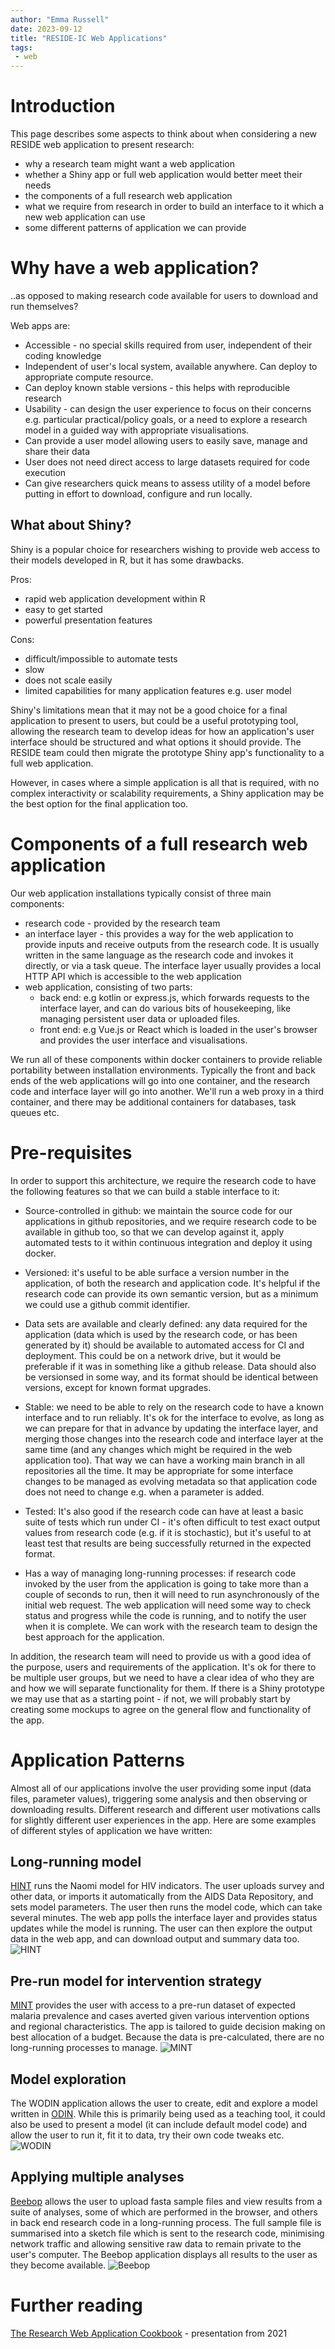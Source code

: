 ```yaml
---
author: "Emma Russell"
date: 2023-09-12
title: "RESIDE-IC Web Applications"
tags:
 - web
---
```


# Introduction

This page describes some aspects to think about when considering a new RESIDE web application to present research:

- why a research team might want a web application
- whether a Shiny app or full web application would better meet their needs
- the components of a full research web application
- what we require from research in order to build an interface to it which a new web application can use
- some different patterns of application we can provide

# Why have a web application?
..as opposed to making research code available for users to download and run themselves?

Web apps are:
- Accessible - no special skills required from user, independent of their coding knowledge
- Independent of user's local system, available anywhere. Can deploy to appropriate compute resource.
- Can deploy known stable versions - this helps with reproducible research
- Usability - can design the user experience to focus on their concerns e.g. particular practical/policy goals, or a need to explore a research model in a guided way with appropriate visualisations.
- Can provide a user model allowing users to easily save, manage and share their data
- User does not need direct access to large datasets required for code execution
- Can give researchers quick means to assess utility of a model before putting in effort to download, configure and run locally.


## What about Shiny?
Shiny is a popular choice for researchers wishing to provide web access to their models developed in R, but it has some drawbacks.

Pros:
- rapid web application development within R
- easy to get started
- powerful presentation features

Cons:
- difficult/impossible to automate tests
- slow
- does not scale easily
- limited capabilities for many application features e.g. user model


Shiny's limitations mean that it may not be a good choice for a final application to present to users, but could be a useful prototyping tool, allowing the research team to develop ideas for how an application's user interface should be structured and what options it should provide. The RESIDE team could then migrate the prototype Shiny app's functionality to a full web application.

However, in cases where a simple application is all that is required, with no complex interactivity or scalability requirements, a Shiny application may be the best option for the final application too.

# Components of a full research web application

Our web application installations typically consist of three main components:
- research code - provided by the research team
- an interface layer - this provides a way for the web application to provide inputs and receive outputs from the research code. It is usually written in the same language as the research code and invokes it directly, or via a task queue. The interface layer usually provides a local HTTP API which is accessible to the web application
- web application, consisting of two parts:
    - back end: e.g kotlin or express.js, which forwards requests to the interface layer, and can do various bits of housekeeping, like managing persistent user data or uploaded files.
    - front end: e.g Vue.js or React which is loaded in the user's browser and provides the user interface and visualisations.

We run all of these components within docker containers to provide reliable portability between installation environments. Typically the front and back ends of the web applications will go into one container, and the research code and interface layer will go into another. We'll run a web proxy in a third container, and there may be additional containers for databases, task queues etc.


# Pre-requisites

In order to support this architecture, we require the research code to have the following features so that we can build a stable interface to it:

- Source-controlled in github: we maintain the source code for our applications in github repositories, and we require research code to be available in github too, so that we can develop against it, apply automated tests to it within continuous integration and deploy it using docker.

- Versioned: it's useful to be able surface a version number in the application, of both the research and application code. It's helpful if the research code can provide its own semantic version, but as a minimum we could use a github commit identifier.

- Data sets are available and clearly defined: any data required for the application (data which is used by the research code, or has been generated by it) should be available to automated access for CI and deployment. This could be on a network drive, but it would be preferable if it was in something like a github release. Data should also be versionsed in some way, and its format should be identical between versions, except for known format upgrades.

- Stable: we need to be able to rely on the research code to have a known interface and to run reliably. It's ok for the interface to evolve, as long as we can prepare for that in advance by updating the interface layer, and merging those changes into the research code and interface layer at the same time (and any changes which might be required in the web application too). That way we can have a working main branch in all repositories all the time. It may be appropriate for some interface changes to be managed as evolving metadata so that application code does not need to change e.g. when a parameter is added.

- Tested: It's also good if the research code can have at least a basic suite of tests which run under CI - it's often difficult to test exact output values from research code (e.g. if it is stochastic), but it's useful to at least test that results are being successfully returned in the expected format.

- Has a way of managing long-running processes: if research code invoked by the user from the application is going to take more than a couple of seconds to run, then it will need to run asynchronously of the initial web request. The web application will need some way to check status and progress while the code is running, and to notify the user when it is complete. We can work with the research team to design the best approach for the application.

In addition, the research team will need to provide us with a good idea of the purpose, users and requirements of the application. It's ok for there to be multiple user groups, but we need to have a clear idea of who they are and how we will separate functionality for them. If there is a Shiny prototype we may use that as a starting point - if not, we will probably start by creating some mockups to agree on the general flow and functionality of the app.


#  Application Patterns

Almost all of our applications involve the user providing some input (data files, parameter values), triggering some analysis and then observing or downloading results. Different research and different user motivations calls for slightly different user experiences in the app. Here are some examples of different styles of application we have written:

## Long-running model

[HINT](https://naomi.unaids.org) runs the Naomi model for HIV indicators. The user uploads survey and other data, or imports it automatically from the AIDS Data Repository, and sets model parameters. The user then runs the model code, which can take several minutes. The web app polls the interface layer and provides status updates while the model is running. The user can then explore the output data in the web app, and can download output and summary data too.
![HINT](/img/webapp-hint.png)

## Pre-run model for intervention strategy

[MINT](https://mint.dide.ic.ac.uk/) provides the user with access to a pre-run dataset of expected malaria prevalence and cases averted given various intervention options and regional characteristics. The app is tailored to guide decision making on best allocation of a budget. Because the data is pre-calculated, there are no long-running processes to manage.
![MINT](/img/webapp-mint.png)

## Model exploration

The WODIN application allows the user to create, edit and explore a model written in [ODIN](https://mrc-ide.github.io/odin/). While this is primarily being used as a teaching tool, it could also be used to present a model (it can include default model code) and allow the user to run it, fit it to data, try their own code tweaks etc.
![WODIN](/img/webapp-wodin.png)

## Applying multiple analyses

[Beebop](https://beebop.dide.ic.ac.uk/) allows the user to upload fasta sample files and view results from a suite of analyses, some of which are performed in the browser, and others in back end research code in a long-running process. The full sample file is summarised into a sketch file which is sent to the research code, minimising network traffic and allowing sensitive raw data to remain private to the user's computer. The Beebop application displays all results to the user as they become available.
![Beebop](/img/webapp-beebop.png)

# Further reading

[The Research Web Application Cookbook](https://docs.google.com/presentation/d/1d-EFgV8k8nomUAbnBwHMZjLu7FUZXX2L0GwNsXwUqKA/edit?usp=sharing) - presentation from 2021 